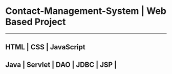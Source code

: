 # Contact-Management-System | Web Based Project

___________________________

## HTML | CSS | JavaScript
## Java | Servlet | DAO | JDBC | JSP |
